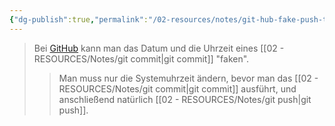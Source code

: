 ```yaml
---
{"dg-publish":true,"permalink":"/02-resources/notes/git-hub-fake-push-time/","tags":["git/commit"],"noteIcon":"","updated":"2025-09-05T10:12:28.000+02:00"}
---
```


>Bei [GitHub](https://github.com/U-L-M-S) kann man das Datum und die Uhrzeit eines [[02 - RESOURCES/Notes/git commit\|git commit]] "faken".
> > Man muss nur die Systemuhrzeit ändern, bevor man das [[02 - RESOURCES/Notes/git commit\|git commit]] ausführt, und anschließend natürlich [[02 - RESOURCES/Notes/git push\|git push]].